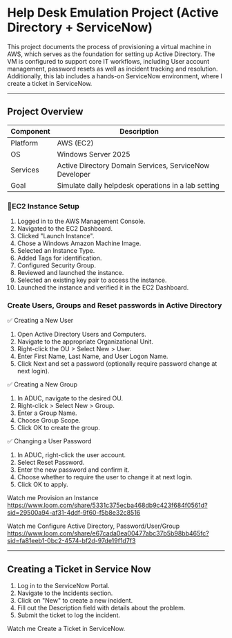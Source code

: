 <h1>Help Desk Emulation Project (Active Directory + ServiceNow)</h1>

This project documents the process of provisioning a virtual machine in AWS, which serves as the foundation for setting up Active Directory. The VM is configured to support core IT workflows, including User account management, password resets as well as incident tracking and resolution. Additionally, this lab includes a hands-on ServiceNow environment, where I create a ticket in ServiceNow.

---

<h2>Project Overview</h2>

| Component     | Description                                                  |
|-------------------|--------------------------------------------------------------|
| Platform | AWS (EC2) |
| OS  | Windows Server 2025                     |
| Services       | Active Directory Domain Services, ServiceNow Developer                |
| Goal |  Simulate daily helpdesk operations in a lab setting          |


<h3>🔧EC2 Instance Setup</h3>

1. Logged in to the AWS Management Console.
2. Navigated to the EC2 Dashboard.
3. Clicked "Launch Instance".
4. Chose a Windows Amazon Machine Image.
5. Selected an Instance Type.
8. Added Tags for identification.
9. Configured Security Group.
10. Reviewed and launched the instance.
11. Selected an existing key pair to access the instance.
12. Launched the instance and verified it in the EC2 Dashboard.


<h3>Create Users, Groups and Reset passwords in Active Directory</h3>

✅ Creating a New User
1. Open Active Directory Users and Computers.
2. Navigate to the appropriate Organizational Unit.
3. Right-click the OU > Select New > User.
4. Enter First Name, Last Name, and User Logon Name.
5. Click Next and set a password (optionally require password change at next login).

✅ Creating a New Group
1. In ADUC, navigate to the desired OU.
2. Right-click > Select New > Group.
3. Enter a Group Name.
4. Choose Group Scope.
5. Click OK to create the group.

✅ Changing a User Password
1. In ADUC, right-click the user account.
2. Select Reset Password.
3. Enter the new password and confirm it.
4. Choose whether to require the user to change it at next login.
5. Click OK to apply.

Watch me Provision an Instance 
https://www.loom.com/share/5331c375ecba468db9c423f684f0561d?sid=29500a94-af31-4ddf-9f60-f5b8e32c8516

Watch me Configure Active Directory, Password/User/Group
https://www.loom.com/share/e67cada0ea00477abc37b5b98bb465fc?sid=fa81eeb1-0bc2-4574-bf2d-97de19f1d7f3

---

<h2>Creating a Ticket in Service Now</h2>

1. Log in to the ServiceNow Portal.
2. Navigate to the Incidents section.
3. Click on "New" to create a new incident.
4. Fill out the Description field with details about the problem.
5. Submit the ticket to log the incident.

Watch me Create a Ticket in ServiceNow.




